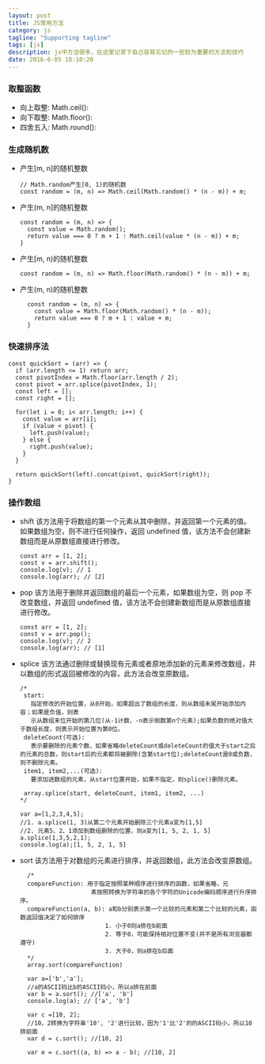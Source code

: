 ```yaml
---
layout: post
title: JS常用方法
category: js
tagline: "Supporting tagline"
tags: [js]
description: js中方法很多，在这里记录下自己容易忘记的一些较为重要的方法和技巧
date: 2016-6-05 18:10:20
---
```


### **取整函数**

- 向上取整: Math.ceil():
- 向下取整: Math.floor():
- 四舍五入: Math.round():

### **生成随机数**

- 产生[m, n]的随机整数

  ```
  // Math.random产生[0, 1)的随机数
  const random = (m, n) => Math.ceil(Math.random() * (n - m)) + m;
  ```

- 产生(m, n]的随机整数

  ```
  const random = (m, n) => {
    const value = Math.random();
    return value === 0 ? m + 1 : Math.ceil(value * (n - m)) + m;
  }
  ```

- 产生[m, n)的随机整数

  ```
  const random = (m, n) => Math.floor(Math.random() * (n - m)) + m;
  ```

- 产生(m, n)的随机整数

  ```
    const random = (m, n) => {
      const value = Math.floor(Math.random() * (n - m));
      return value === 0 ? m + 1 : value + m;
    }
  ```

### **快速排序法**

```
const quickSort = (arr) => {
  if (arr.length <= 1) return arr;
  const pivotIndex = Math.floor(arr.length / 2);
  const pivot = arr.splice(pivotIndex, 1);
  const left = [];
  const right = [];

  for(let i = 0; i< arr.length; i++) {
    const value = arr[i];
    if (value < pivot) {
      left.push(value);
    } else {
      right.push(value);
    }
  }

  return quickSort(left).concat(pivot, quickSort(right));
}
```

### **操作数组**

- shift
  该方法用于将数组的第一个元素从其中删除，并返回第一个元素的值。如果数组为空，则不进行任何操作，返回 undefined 值，该方法不会创建新数组而是从原数组直接进行修改。
  ```
  const arr = [1, 2];
  const v = arr.shift();
  console.log(v); // 1
  console.log(arr); // [2]
  ```
- pop
  该方法用于删除并返回数组的最后一个元素，如果数组为空，则 pop 不改变数组，并返回 undefined 值，该方法不会创建新数组而是从原数组直接进行修改。

  ```
  const arr = [1, 2];
  const v = arr.pop();
  console.log(v); // 2
  console.log(arr); // [1]
  ```

- splice
  该方法通过删除或替换现有元素或者原地添加新的元素来修改数组，并以数组的形式返回被修改的内容，此方法会改变原数组。

  ```
  /*
   start:
     指定修改的开始位置，从0开始，如果超出了数组的长度，则从数组末尾开始添加内容；如果是负值，则表
     示从数组末位开始的第几位(从-1计数，-n表示倒数第n个元素);如果负数的绝对值大于数组长度，则表示开始位置为第0位。
   deleteCount(可选):
     表示要删除的元素个数，如果省略deleteCount或deleteCount的值大于start之后的元素的总数，则start后的元素都将被删除(含第start位);deleteCount是0或负数，则不删除元素。
   item1, item2,...(可选):
     要添加进数组的元素，从start位置开始，如果不指定，则splice()删除元素。

   array.splice(start, deleteCount, item1, item2, ...)
  */

  var a=[1,2,3,4,5];
  //1. a.splice(1, 3)从第二个元素开始删除三个元素a变为[1,5]
  //2. 元素5、2、1添加到数组删除的位置，则a变为[1, 5, 2, 1, 5]
  a.splice(1,3,5,2,1);
  console.log(a);[1, 5, 2, 1, 5]
  ```

- sort
  该方法用于对数组的元素进行排序，并返回数组，此方法会改变原数组。

  ```
    /*
    compareFunction: 用于指定按照某种顺序进行排序的函数，如果省略，元
                      素按照转换为字符串的各个字符的Unicode编码顺序进行升序排序。
    compareFunction(a, b): a和b分别表示第一个比较的元素和第二个比较的元素，函数返回值决定了如何排序
                          1. 小于0则a排在b前面
                          2. 等于0，可能保持相对位置不变(并不是所有浏览器都遵守)
                          3. 大于0，则a排在b后面
    */
    array.sort(compareFunction)

    var a=['b','a'];
    //a的ASCII码比b的ASCII码小，所以a排在前面
    var b = a.sort(); //['a', 'b']
    console.log(a); // ['a', 'b']

    var c =[10, 2];
    //10，2转换为字符串'10', '2'进行比较，因为'1'比'2'的的ASCII码小，所以10排前面
    var d = c.sort(); //[10, 2]

    var e = c.sort((a, b) => a - b); //[10, 2]
  ```
